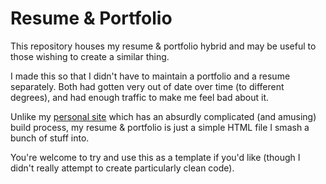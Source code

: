 # Resume & Portfolio

This repository houses my resume & portfolio hybrid and may be useful to those wishing to create a similar thing.

I made this so that I didn't have to maintain a portfolio and a resume separately. Both had gotten very out of date over time (to different degrees), and had enough traffic to make me feel bad about it.

Unlike my [personal site](https://github.com/brownhead/johncs.com) which has an absurdly complicated (and amusing) build process, my resume & portfolio is just a simple HTML file I smash a bunch of stuff into.

You're welcome to try and use this as a template if you'd like (though I didn't really attempt to create particularly clean code).
